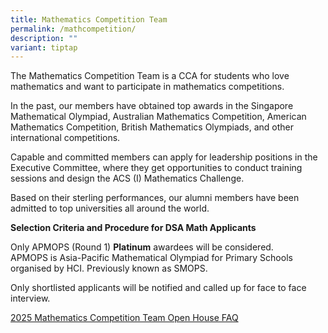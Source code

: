 ```yaml
---
title: Mathematics Competition Team
permalink: /mathcompetition/
description: ""
variant: tiptap
---
```

<p>The Mathematics Competition Team is a CCA for students who love mathematics
and want to participate in mathematics competitions.&nbsp;</p>
<p>In the past, our members have obtained top awards in the Singapore Mathematical
Olympiad, Australian Mathematics Competition, American Mathematics Competition,
British Mathematics Olympiads, and other international competitions.&nbsp;</p>
<p>Capable and committed members can apply for leadership positions in the
Executive Committee, where they get opportunities to conduct training sessions
and design the ACS (I) Mathematics Challenge.&nbsp;</p>
<p>Based on their sterling performances, our alumni members have been admitted
to top universities all around the world.&nbsp;</p>
<p><strong>Selection Criteria and Procedure for DSA Math Applicants</strong>
</p>
<p>Only APMOPS (Round 1)&nbsp;<strong>Platinum</strong>&nbsp;awardees will
be considered. &nbsp;&nbsp;&nbsp;&nbsp;&nbsp;&nbsp;&nbsp;&nbsp;
<br>APMOPS is Asia-Pacific Mathematical Olympiad for Primary Schools organised
by HCI. Previously known as SMOPS.&nbsp;</p>
<p>Only shortlisted applicants will be notified and called up for face to
face interview.</p>
<p><a href="/files/2025_MCT_Open_House_FAQ.pdf" rel="noopener nofollow" target="_blank">2025  Mathematics Competition Team Open House FAQ</a>
</p>